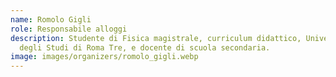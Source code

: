 ```yaml
---
name: Romolo Gigli
role: Responsabile alloggi
description: Studente di Fisica magistrale, curriculum didattico, Università
  degli Studi di Roma Tre, e docente di scuola secondaria. 
image: images/organizers/romolo_gigli.webp
---
```

